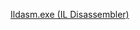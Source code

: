 [Ildasm.exe (IL Disassembler)](https://docs.microsoft.com/en-us/dotnet/framework/tools/ildasm-exe-il-disassembler)
